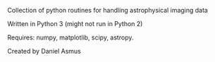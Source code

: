 Collection of python routines for handling astrophysical imaging data

Written in Python 3 (might not run in Python 2)

Requires: numpy, matplotlib, scipy, astropy.

Created by Daniel Asmus


